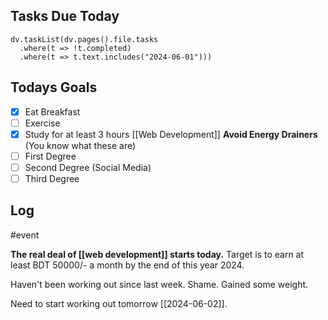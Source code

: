## Tasks Due Today
```dataviewjs
dv.taskList(dv.pages().file.tasks 
  .where(t => !t.completed)
  .where(t => t.text.includes("2024-06-01")))
```
## Todays Goals
- [x] Eat Breakfast
- [ ] Exercise
- [x] Study for at least 3 hours [[Web Development]]
**Avoid Energy Drainers** (You know what these are)
- [ ] First Degree
- [ ] Second Degree (Social Media)
- [ ] Third Degree

## Log

#event 

**The real deal of [[web development]] starts today.** Target is to earn at least BDT 50000/- a month by the end of this year 2024.

Haven't been working out since last week. Shame. Gained some weight.

Need to start working out tomorrow [[2024-06-02]].
